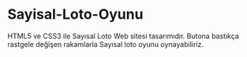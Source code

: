 # Sayisal-Loto-Oyunu
HTML5 ve CSS3 ile Sayısal Loto Web sitesi tasarımıdır. Butona bastıkça rastgele değişen rakamlarla Sayısal loto oyunu oynayabiliriz.
